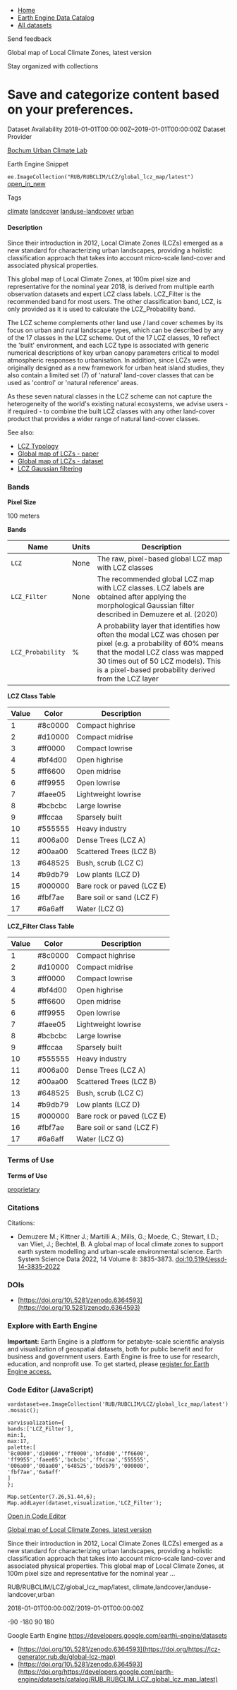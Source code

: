 



* [Home](https://developers.google.com/)
* [Earth Engine Data Catalog](https://developers.google.com/earth-engine/datasets)
* [All datasets](https://developers.google.com/earth-engine/datasets/catalog)





 
 
 Send feedback
 
 

Global map of Local Climate Zones, latest version


 
 Stay organized with collections
 

 
 Save and categorize content based on your preferences.
===================================================================================================================================================








Dataset Availability
2018\-01\-01T00:00:00Z–2019\-01\-01T00:00:00Z
Dataset Provider


[Bochum Urban Climate Lab](https://lcz-generator.rub.de/global-lcz-map)



Earth Engine Snippet


`ee.ImageCollection("RUB/RUBCLIM/LCZ/global_lcz_map/latest")` 
[open\_in\_new](https://code.earthengine.google.com/?scriptPath=Examples:Datasets/RUB/RUB_RUBCLIM_LCZ_global_lcz_map_latest)





Tags


[climate](/earth-engine/datasets/tags/climate)
[landcover](/earth-engine/datasets/tags/landcover)
[landuse\-landcover](/earth-engine/datasets/tags/landuse-landcover)
[urban](/earth-engine/datasets/tags/urban)








#### Description



Since their introduction in 2012, Local Climate Zones (LCZs) emerged as
a new standard for characterizing urban landscapes, providing a holistic
classification approach that takes into account micro\-scale land\-cover and
associated physical properties.


This global map of Local Climate Zones, at 100m pixel size and
representative for the nominal year 2018, is derived from multiple earth
observation datasets and expert LCZ class labels. LCZ\_Filter is the
recommended band for most users. The other classification band, LCZ, is
only provided as it is used to calculate the LCZ\_Probability band.


The LCZ scheme complements other land use / land cover schemes by
its focus on urban and rural landscape types, which can be described by
any of the 17 classes in the LCZ scheme. Out of the 17 LCZ classes, 10
reflect the 'built' environment, and each LCZ type is associated with
generic numerical descriptions of key urban canopy parameters critical to
model atmospheric responses to urbanisation. In addition, since LCZs were
originally designed as a new framework for urban heat island studies, they
also contain a limited set (7\) of 'natural' land\-cover classes that can be
used as 'control' or 'natural reference' areas.


As these seven natural classes in the LCZ scheme can not capture the
heterogeneity of the world's existing natural ecosystems, we advise
users \- if required \- to combine the built LCZ classes with any other
land\-cover product that provides a wider range of natural land\-cover
classes.


See also:


* [LCZ Typology](https://doi.org/10.1175/BAMS-D-11-00019.1)
* [Global map of LCZs \- paper](https://doi.org/10.5194/essd-14-3835-2022)
* [Global map of LCZs \- dataset](https://doi.org/10.5281/zenodo.6364593)
* [LCZ Gaussian filtering](https://doi.org/10.1038/s41597-020-00605-z)





### Bands



**Pixel Size**
  
100 meters



**Bands**




| Name | Units | Description |
| --- | --- | --- |
| `LCZ` | None | The raw, pixel\-based global LCZ map with LCZ classes |
| `LCZ_Filter` | None | The recommended global LCZ map with LCZ classes. LCZ labels are obtained after applying the morphological Gaussian filter described in Demuzere et al. (2020\) |
| `LCZ_Probability` | % | A probability layer that identifies how often the modal LCZ was chosen per pixel (e.g. a probability of 60% means that the modal LCZ class was mapped 30 times out of 50 LCZ models). This is a pixel\-based probability derived from the LCZ layer |


**LCZ Class Table**




| Value | Color | Description |
| --- | --- | --- |
| 1 | \#8c0000 | Compact highrise |
| 2 | \#d10000 | Compact midrise |
| 3 | \#ff0000 | Compact lowrise |
| 4 | \#bf4d00 | Open highrise |
| 5 | \#ff6600 | Open midrise |
| 6 | \#ff9955 | Open lowrise |
| 7 | \#faee05 | Lightweight lowrise |
| 8 | \#bcbcbc | Large lowrise |
| 9 | \#ffccaa | Sparsely built |
| 10 | \#555555 | Heavy industry |
| 11 | \#006a00 | Dense Trees (LCZ A) |
| 12 | \#00aa00 | Scattered Trees (LCZ B) |
| 13 | \#648525 | Bush, scrub (LCZ C) |
| 14 | \#b9db79 | Low plants (LCZ D) |
| 15 | \#000000 | Bare rock or paved (LCZ E) |
| 16 | \#fbf7ae | Bare soil or sand (LCZ F) |
| 17 | \#6a6aff | Water (LCZ G) |


**LCZ\_Filter Class Table**




| Value | Color | Description |
| --- | --- | --- |
| 1 | \#8c0000 | Compact highrise |
| 2 | \#d10000 | Compact midrise |
| 3 | \#ff0000 | Compact lowrise |
| 4 | \#bf4d00 | Open highrise |
| 5 | \#ff6600 | Open midrise |
| 6 | \#ff9955 | Open lowrise |
| 7 | \#faee05 | Lightweight lowrise |
| 8 | \#bcbcbc | Large lowrise |
| 9 | \#ffccaa | Sparsely built |
| 10 | \#555555 | Heavy industry |
| 11 | \#006a00 | Dense Trees (LCZ A) |
| 12 | \#00aa00 | Scattered Trees (LCZ B) |
| 13 | \#648525 | Bush, scrub (LCZ C) |
| 14 | \#b9db79 | Low plants (LCZ D) |
| 15 | \#000000 | Bare rock or paved (LCZ E) |
| 16 | \#fbf7ae | Bare soil or sand (LCZ F) |
| 17 | \#6a6aff | Water (LCZ G) |




### Terms of Use


**Terms of Use**


[proprietary](/earth-engine/datasets/catalog/Use%20a%20custom%20URL%20for%20the%20non-standard%20license)




### Citations



Citations:
* Demuzere M.; Kittner J.; Martilli A.; Mills, G.; Moede, C.; Stewart, I.D.; van Vliet, J.; Bechtel, B.
A global map of local climate zones to support earth system modelling and urban\-scale environmental science.
Earth System Science Data 2022, 14 Volume 8: 3835\-3873\.
[doi:10\.5194/essd\-14\-3835\-2022](https://doi.org/10.5194/essd-14-3835-2022)





### DOIs


* [https://doi.org/10\.5281/zenodo.6364593](https://doi.org/10.5281/zenodo.6364593)




### Explore with Earth Engine


**Important:** 
 Earth Engine is a platform for petabyte\-scale scientific analysis and visualization of
 geospatial datasets, both for public benefit and for business and government users.
 Earth Engine is free to use for research, education, and nonprofit use. To get started, please
 [register for Earth Engine access.](https://console.cloud.google.com/earth-engine)



### Code Editor (JavaScript)



```
vardataset=ee.ImageCollection('RUB/RUBCLIM/LCZ/global_lcz_map/latest')
.mosaic();

varvisualization={
bands:['LCZ_Filter'],
min:1,
max:17,
palette:[
'8c0000','d10000','ff0000','bf4d00','ff6600',
'ff9955','faee05','bcbcbc','ffccaa','555555',
'006a00','00aa00','648525','b9db79','000000',
'fbf7ae','6a6aff'
]
};

Map.setCenter(7.26,51.44,6);
Map.addLayer(dataset,visualization,'LCZ_Filter');
```



[Open in Code Editor](https://code.earthengine.google.com/?scriptPath=Examples:Datasets/RUB/RUB_RUBCLIM_LCZ_global_lcz_map_latest)


[Global map of Local Climate Zones, latest version](/earth-engine/datasets/catalog/RUB_RUBCLIM_LCZ_global_lcz_map_latest)

Since their introduction in 2012, Local Climate Zones (LCZs) emerged as a new standard for characterizing urban landscapes, providing a holistic classification approach that takes into account micro\-scale land\-cover and associated physical properties. This global map of Local Climate Zones, at 100m pixel size and representative for the nominal year …

 RUB/RUBCLIM/LCZ/global\_lcz\_map/latest,
 climate,landcover,landuse\-landcover,urban

2018\-01\-01T00:00:00Z/2019\-01\-01T00:00:00Z



 \-90 \-180 90 180
 



Google Earth Engine
https://developers.google.com/earth\-engine/datasets

* [https://doi.org/10\.5281/zenodo.6364593](https://doi.org/https://lcz-generator.rub.de/global-lcz-map)
* [https://doi.org/10\.5281/zenodo.6364593](https://doi.org/https://developers.google.com/earth-engine/datasets/catalog/RUB_RUBCLIM_LCZ_global_lcz_map_latest)









